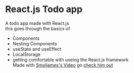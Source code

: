 # React.js Todo app


A todo app made with React.js\
this goes through the basics of
- Components 
- Nesting Components 
- useState and useEffect
- LocalStorage
- getting comfortable with useing the React.js framework\
Made with [Smoljames's Video](https://youtu.be/82PXenL4MGg) go [check him out](https://www.youtube.com/@Smoljames)
